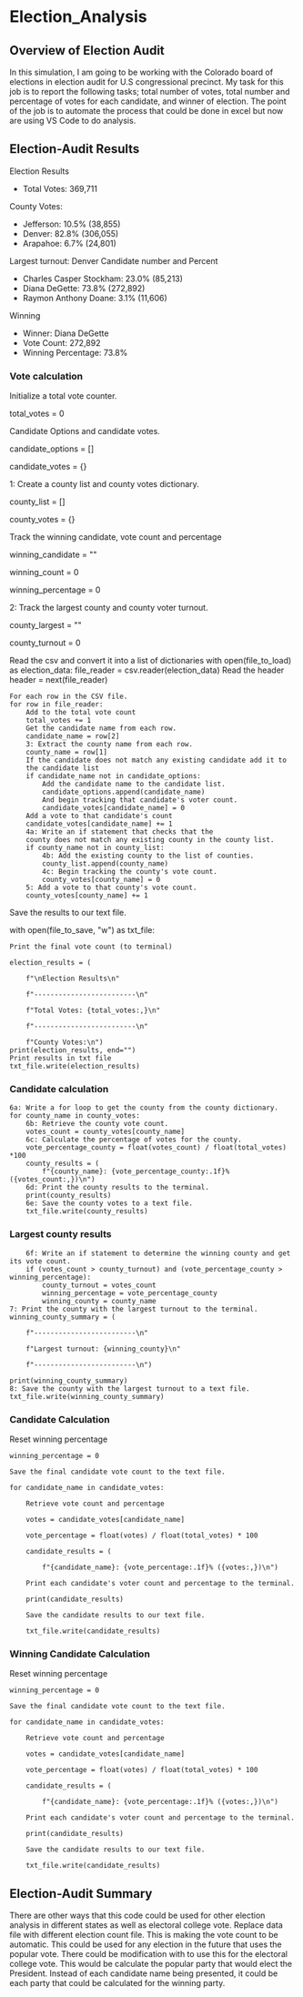 # Election_Analysis

## Overview of Election Audit
In this simulation, I am going to be working with the Colorado board of elections in election audit for U.S congressional precinct. My task for this job is to report the following tasks; total number of votes, total number and percentage of votes for each candidate, and winner of election. The point of the job is to automate the process that could be done in excel but now are using VS Code to do analysis. 

## Election-Audit Results

Election Results
- Total Votes: 369,711

County Votes:
- Jefferson: 10.5% (38,855)
- Denver: 82.8% (306,055)
- Arapahoe: 6.7% (24,801)

Largest turnout: Denver
Candidate number and Percent
- Charles Casper Stockham: 23.0% (85,213)
- Diana DeGette: 73.8% (272,892)
- Raymon Anthony Doane: 3.1% (11,606)

Winning  
- Winner: Diana DeGette
- Vote Count: 272,892
- Winning Percentage: 73.8%

### Vote calculation

Initialize a total vote counter.

total_votes = 0

Candidate Options and candidate votes.

candidate_options = []

candidate_votes = {}

1: Create a county list and county votes dictionary.

county_list = []

county_votes = {}

Track the winning candidate, vote count and percentage

winning_candidate = ""

winning_count = 0

winning_percentage = 0

2: Track the largest county and county voter turnout.

county_largest = ""

county_turnout = 0

Read the csv and convert it into a list of dictionaries
with open(file_to_load) as election_data:
    file_reader = csv.reader(election_data)
    Read the header
    header = next(file_reader)

    For each row in the CSV file.
    for row in file_reader:
        Add to the total vote count
        total_votes += 1
        Get the candidate name from each row.
        candidate_name = row[2]
        3: Extract the county name from each row.
        county_name = row[1]
        If the candidate does not match any existing candidate add it to
        the candidate list
        if candidate_name not in candidate_options:
            Add the candidate name to the candidate list.
            candidate_options.append(candidate_name)
            And begin tracking that candidate's voter count.
            candidate_votes[candidate_name] = 0
        Add a vote to that candidate's count
        candidate_votes[candidate_name] += 1
        4a: Write an if statement that checks that the
        county does not match any existing county in the county list.
        if county_name not in county_list:
            4b: Add the existing county to the list of counties.
            county_list.append(county_name)
            4c: Begin tracking the county's vote count.
            county_votes[county_name] = 0
        5: Add a vote to that county's vote count.
        county_votes[county_name] += 1
Save the results to our text file.

with open(file_to_save, "w") as txt_file:

    Print the final vote count (to terminal)
    
    election_results = (
    
        f"\nElection Results\n"
        
        f"-------------------------\n"
        
        f"Total Votes: {total_votes:,}\n"
        
        f"-------------------------\n"
        
        f"County Votes:\n")
    print(election_results, end="")
    Print results in txt file
    txt_file.write(election_results)
    
### Candidate calculation
    6a: Write a for loop to get the county from the county dictionary.
    for county_name in county_votes:
        6b: Retrieve the county vote count.
        votes_count = county_votes[county_name]
        6c: Calculate the percentage of votes for the county.
        vote_percentage_county = float(votes_count) / float(total_votes) *100
        county_results = (
            f"{county_name}: {vote_percentage_county:.1f}% ({votes_count:,})\n")
        6d: Print the county results to the terminal.
        print(county_results)
        6e: Save the county votes to a text file.
        txt_file.write(county_results)
        
### Largest county results
        6f: Write an if statement to determine the winning county and get its vote count.
        if (votes_count > county_turnout) and (vote_percentage_county > winning_percentage):
            county_turnout = votes_count
            winning_percentage = vote_percentage_county
            winning_county = county_name
    7: Print the county with the largest turnout to the terminal.
    winning_county_summary = (
    
        f"-------------------------\n"
        
        f"Largest turnout: {winning_county}\n"
        
        f"-------------------------\n")
        
    print(winning_county_summary)
    8: Save the county with the largest turnout to a text file.
    txt_file.write(winning_county_summary)
    
### Candidate Calculation

Reset winning percentage

    winning_percentage = 0
    
    Save the final candidate vote count to the text file.
    
    for candidate_name in candidate_votes:
    
        Retrieve vote count and percentage
        
        votes = candidate_votes[candidate_name]
        
        vote_percentage = float(votes) / float(total_votes) * 100
        
        candidate_results = (
        
            f"{candidate_name}: {vote_percentage:.1f}% ({votes:,})\n")
            
        Print each candidate's voter count and percentage to the terminal.
        
        print(candidate_results)
        
        Save the candidate results to our text file.
        
        txt_file.write(candidate_results)
        
### Winning Candidate Calculation

Reset winning percentage

    winning_percentage = 0
    
    Save the final candidate vote count to the text file.
    
    for candidate_name in candidate_votes:
    
        Retrieve vote count and percentage
        
        votes = candidate_votes[candidate_name]
        
        vote_percentage = float(votes) / float(total_votes) * 100
        
        candidate_results = (
        
            f"{candidate_name}: {vote_percentage:.1f}% ({votes:,})\n")
            
        Print each candidate's voter count and percentage to the terminal.
        
        print(candidate_results)
        
        Save the candidate results to our text file.
        
        txt_file.write(candidate_results)
        
## Election-Audit Summary
There are other ways that this code could be used for other election analysis in different states as well as electoral college vote. Replace data file with different election count file. This is making the vote count to be automatic. This could be used for any election in the future that uses the popular vote. There could be modification with to use this for the electoral college vote. This would be calculate the popular party that would elect the President. Instead of each candidate name being presented, it could be each party that could be calculated for the winning party.


